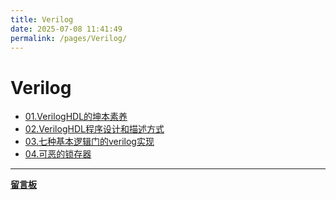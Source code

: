```yaml
---
title: Verilog
date: 2025-07-08 11:41:49
permalink: /pages/Verilog/
---
```


# Verilog

- [01.VerilogHDL的坤本素养](/pages/Verilog_01/)
- [02.VerilogHDL程序设计和描述方式](/pages/Verilog_02/)
- [03.七种基本逻辑门的verilog实现](/pages/Verilog_03/)
- [04.可恶的锁存器](/pages/Verilog_04/)
---

**[留言板](/message-board)** 